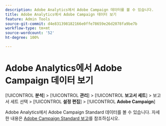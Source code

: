 ```yaml
---
description: Adobe Analytics에서 Adobe Campaign 데이터를 볼 수 있습니다.
title: Adobe Analytics에서 Adobe Campaign 데이터 보기
feature: Admin Tools
source-git-commit: d4e831398182166e0ffe78659e26d2078fa9be7b
workflow-type: tm+mt
source-wordcount: '52'
ht-degree: 100%

---
```



# Adobe Analytics에서 Adobe Campaign 데이터 보기

[!UICONTROL **분석**] > [!UICONTROL **관리**] > [!UICONTROL **보고서 세트**] > 보고서 세트 선택 > [!UICONTROL **설정 편집**] > [!UICONTROL **Adobe Campaign**]

Adobe Analytics에서 Adobe Campaign Standard 데이터를 볼 수 있습니다. 자세한 내용은 [Adobe Campaign Standard 보고](/help/integrate/adobe-campaign.md)를 참조하십시오.